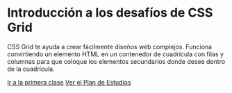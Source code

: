 # Introducción a los desafíos de CSS Grid

CSS Grid te ayuda a crear fácilmente diseños web complejos. Funciona convirtiendo un elemento HTML en un contenedor de cuadrícula con filas y columnas para que coloque los elementos secundarios donde desee dentro de la cuadrícula.

[Ir a la primera clase](#)
[Ver el Plan de Estudios](#)